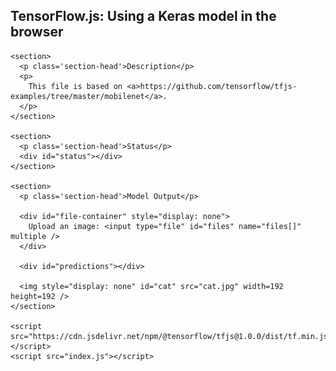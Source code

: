 <!doctype html>

<head>
  <title>Landmark classifier</title>
  <meta charset="UTF-8">
  <meta name="viewport" content="width=device-width, initial-scale=1">
  <code><link rel="shortcut icon" href="#" /></code>
</head>

<style>
  .pred-container {
    margin-bottom: 20px;
  }

  .pred-container > div {
    display: inline-block;
    margin-right: 20px;
    vertical-align: top;
  }

  .row {
    display: table-row;
  }
  .cell {
    display: table-cell;
    padding-right: 20px;
  }

  #file-container {
    margin-bottom: 20px;
  }
</style>

<body>
  <div class="tfjs-example-container">
    <section class='title-area'>
      <h1>TensorFlow.js: Using a Keras model in the browser</h1>
    </section>

    <section>
      <p class='section-head'>Description</p>
      <p>
        This file is based on <a>https://github.com/tensorflow/tfjs-examples/tree/master/mobilenet</a>.
      </p>
    </section>

    <section>
      <p class='section-head'>Status</p>
      <div id="status"></div>
    </section>

    <section>
      <p class='section-head'>Model Output</p>

      <div id="file-container" style="display: none">
        Upload an image: <input type="file" id="files" name="files[]" multiple />
      </div>

      <div id="predictions"></div>

      <img style="display: none" id="cat" src="cat.jpg" width=192 height=192 />
    </section>

    <script src="https://cdn.jsdelivr.net/npm/@tensorflow/tfjs@1.0.0/dist/tf.min.js"></script>
    <script src="index.js"></script>
  </div>
</body>
